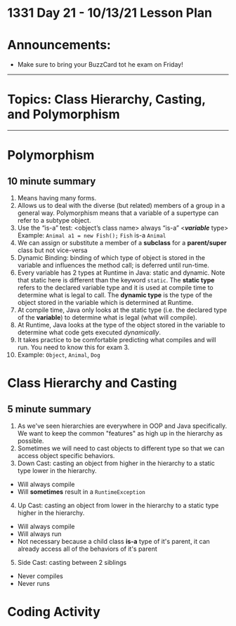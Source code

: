 # 1331 Day 21 - 10/13/21 Lesson Plan

# Announcements:
- Make sure to bring your BuzzCard tot he exam on Friday!

---

# Topics: Class Hierarchy, Casting, and Polymorphism

---
# Polymorphism
## 10 minute summary
1. Means having many forms.
2. Allows us to deal with the diverse (but related) members of a group in a general way. Polymorphism means that a variable of a supertype can refer to a subtype object.
3. Use the “is-a” test: <object’s class name> always “is-a” <***variable*** type>
Example: `Animal a1 = new Fish();`
`Fish` is-a `Animal`
4. We can assign or substitute a member of a **subclass** for a **parent/super** class but not vice-versa
5. Dynamic Binding: binding of which type of object is stored in the variable and influences the method call; is deferred until run-time.
6. Every variable has 2 types at Runtime in Java: static and dynamic. Note that static here is different than the keyword `static`. The **static type** refers to the declared variable type and it is used at compile time to determine what is legal to call. The **dynamic type** is the type of the object stored in the variable which is determined at Runtime.
7. At compile time, Java only looks at the static type (i.e. the declared type of the **variable**) to determine what is legal (what will compile).
8. At Runtime, Java looks at the type of the object stored in the variable to determine what code gets executed *dynamically*.
9. It takes practice to be comfortable predicting what compiles and will run. You need to know this for exam 3.
10. Example: `Object`, `Animal`, `Dog`

# Class Hierarchy and Casting
## 5 minute summary
1. As we've seen hierarchies are everywhere in OOP and Java specifically. We want to keep the common "features" as high up in the hierarchy as possible.
2. Sometimes we will need to cast objects to different type so that we can access object specific behaviors.
3. Down Cast: casting an object from higher in the hierarchy to a static type lower in the hierarchy.
- Will always compile
- Will **sometimes** result in a `RuntimeException`
4. Up Cast: casting an object from lower in the hierarchy to a static type higher in the hierarchy.
- Will always compile
- Will always run
- Not necessary because a child class **is-a** type of it's parent, it can already access all of the behaviors of it's parent
5. Side Cast: casting between 2 siblings
- Never compiles
- Never runs

# Coding Activity
